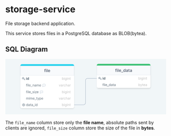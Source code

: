 # storage-service

File storage backend application.

This service stores files in a PostgreSQL database as BLOB(bytea).

## SQL Diagram

![db-diagram](db/db_diagram.png)

The `file_name` column store only the **file name**, absolute paths sent by clients are ignored, `file_size` column store the size of the file in **bytes**.
